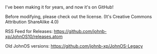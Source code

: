 I've been making it for years, and now it's on GitHub!

Before modifying, please check out the license. (It's Creative Commons Attribution ShareAlike 4.0)

RSS Feed for Releases:
https://github.com/johnb-xp/JohnOS10/releases.atom


Old JohnOS versions:
https://github.com/johnb-xp/JohnOS-Legacy
